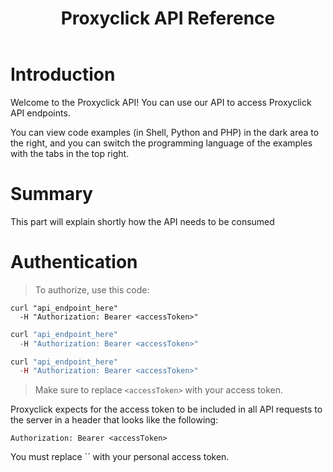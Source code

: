﻿---
title: Proxyclick API Reference

language_tabs:
  - shell
  - python
  - php

toc_footers:
  - <a href='https://api.proxyclick.com/v1/docs'>Documentation Powered by Proxyclick</a>
includes:
  - meeting
  - visitor
  - ticket
  - company	
  - errors

---

# Introduction

Welcome to the Proxyclick API! You can use our API to access Proxyclick API endpoints.

You can view code examples (in Shell, Python and PHP) in the dark area to the right, and you can switch the programming language of the examples with the tabs in the top right.

# Summary

This part will explain shortly how the API needs to be consumed

# Authentication

> To authorize, use this code:


```shell
curl "api_endpoint_here"
  -H "Authorization: Bearer <accessToken>"
```

```python
curl "api_endpoint_here"
  -H "Authorization: Bearer <accessToken>"
```

```php
curl "api_endpoint_here"
  -H "Authorization: Bearer <accessToken>"
```

> Make sure to replace `<accessToken>` with your access token.


Proxyclick expects for the access token to be included in all API requests to the server in a header that looks like the following:

`Authorization: Bearer <accessToken>`

<aside class="notice">
You must replace `<accessToken>` with your personal access token.
</aside>

